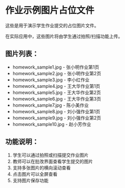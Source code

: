# 作业示例图片占位文件

这些是用于演示学生作业提交的占位图片文件。

在实际应用中，这些图片将由学生通过拍照/扫描功能上传。

## 图片列表：
- homework_sample1.jpg - 张小明作业第1页
- homework_sample2.jpg - 张小明作业第2页  
- homework_sample3.jpg - 李小红作业
- homework_sample4.jpg - 王大华作业第1页
- homework_sample5.jpg - 王大华作业第2页
- homework_sample6.jpg - 王大华作业第3页
- homework_sample7.jpg - 陈小美作业
- homework_sample8.jpg - 刘小强作业第1页
- homework_sample9.jpg - 刘小强作业第2页
- homework_sample10.jpg - 赵小芳作业

## 功能说明：
1. 学生可以通过拍照或扫描提交作业图片
2. 教师可以在批改界面查看学生提交的图片
3. 支持多张图片的横向滚动查看
4. 点击图片可以全屏查看
5. 支持图片保存功能
